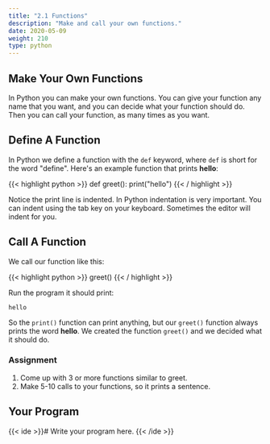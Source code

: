 ```yaml
---
title: "2.1 Functions"
description: "Make and call your own functions."
date: 2020-05-09
weight: 210
type: python
---
```


## Make Your Own Functions

In Python you can make your own functions. You can give your function any name
that you want, and you can decide what your function should do. Then you can
call your function, as many times as you want.

## Define A Function

In Python we define a function with the `def` keyword, where `def` is short for
the word "define". Here's an example function that prints **hello**:

{{< highlight python >}}
def greet():
  print("hello")
{{< / highlight >}}

Notice the print line is indented. In Python indentation is very important. You
can indent using the tab key on your keyboard. Sometimes the editor will indent
for you.

## Call A Function

We call our function like this:

{{< highlight python >}}
greet()
{{< / highlight >}}

Run the program it should print:

```
hello
```

So the `print()` function can print anything, but our `greet()` function always
prints the word **hello**. We created the function `greet()` and we decided what
it should do.

### Assignment

1. Come up with 3 or more functions similar to greet.
2. Make 5-10 calls to your functions, so it prints a sentence. 

## Your Program

{{< ide >}}# Write your program here.
{{< /ide >}}
